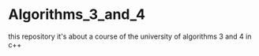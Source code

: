 # Algorithms_3_and_4
this repository it's about a course of the university of algorithms 3 and 4 in c++
